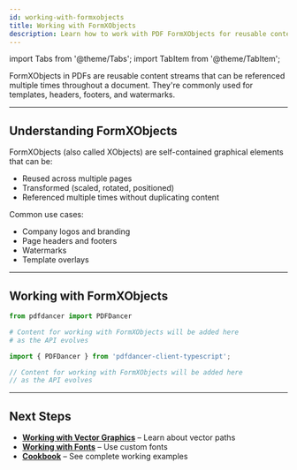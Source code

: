 ```yaml
---
id: working-with-formxobjects
title: Working with FormXObjects
description: Learn how to work with PDF FormXObjects for reusable content blocks.
---
```


import Tabs from '@theme/Tabs';
import TabItem from '@theme/TabItem';

FormXObjects in PDFs are reusable content streams that can be referenced multiple times throughout a document. They're commonly used for templates, headers, footers, and watermarks.

---

## Understanding FormXObjects

FormXObjects (also called XObjects) are self-contained graphical elements that can be:
- Reused across multiple pages
- Transformed (scaled, rotated, positioned)
- Referenced multiple times without duplicating content

Common use cases:
- Company logos and branding
- Page headers and footers
- Watermarks
- Template overlays

---

## Working with FormXObjects

<Tabs>
  <TabItem value="python" label="Python">

```python
from pdfdancer import PDFDancer

# Content for working with FormXObjects will be added here
# as the API evolves
```

  </TabItem>
  <TabItem value="typescript" label="TypeScript">

```typescript
import { PDFDancer } from 'pdfdancer-client-typescript';

// Content for working with FormXObjects will be added here
// as the API evolves
```

  </TabItem>
  <TabItem value="java" label="Java">

  </TabItem>
</Tabs>

---

## Next Steps

- [**Working with Vector Graphics**](working-with-vector-graphics.md) – Learn about vector paths
- [**Working with Fonts**](working-with-fonts.md) – Use custom fonts
- [**Cookbook**](cookbook.md) – See complete working examples
